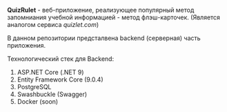 **QuizRulet** - веб-приложение, реализующее популярный метод запомниания учебной информацией - метод флэш-карточек. (Является аналогом сервиса _quizlet.com_) 

В данном репозитории предсталвена backend (серверная) часть приложения.

Технологический стек для Backend:
1) ASP.NET Core (.NET 9)
2) Entity Framework Core (9.0.4)
3) PostgreSQL
4) Swashbuckle (Swagger)
5) Docker (soon)
